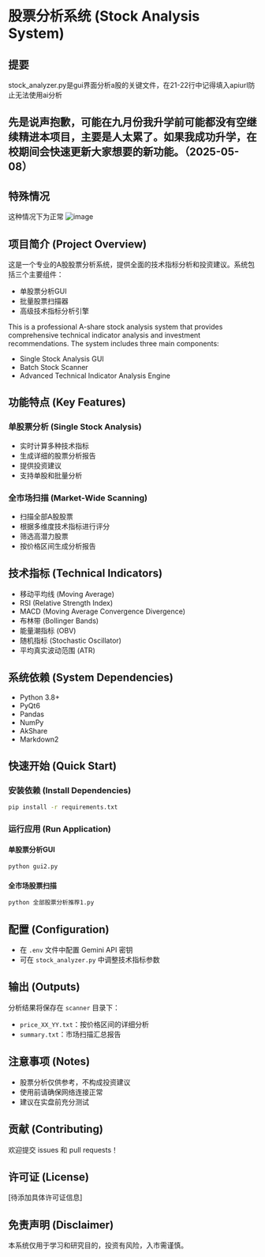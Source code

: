 # 股票分析系统 (Stock Analysis System)
## 提要
stock_analyzer.py是gui界面分析a股的关键文件，在21-22行中记得填入apiurl防止无法使用ai分析

## 先是说声抱歉，可能在九月份我升学前可能都没有空继续精进本项目，主要是人太累了。如果我成功升学，在校期间会快速更新大家想要的新功能。（2025-05-08）
## 特殊情况
这种情况下为正常
![image](https://github.com/user-attachments/assets/1b276236-10bc-45a0-aa12-ac0bd6a5ce9c)

## 项目简介 (Project Overview)

这是一个专业的A股股票分析系统，提供全面的技术指标分析和投资建议。系统包括三个主要组件：
- 单股票分析GUI
- 批量股票扫描器
- 高级技术指标分析引擎

This is a professional A-share stock analysis system that provides comprehensive technical indicator analysis and investment recommendations. The system includes three main components:
- Single Stock Analysis GUI
- Batch Stock Scanner
- Advanced Technical Indicator Analysis Engine

## 功能特点 (Key Features)

### 单股票分析 (Single Stock Analysis)
- 实时计算多种技术指标
- 生成详细的股票分析报告
- 提供投资建议
- 支持单股和批量分析

### 全市场扫描 (Market-Wide Scanning)
- 扫描全部A股股票
- 根据多维度技术指标进行评分
- 筛选高潜力股票
- 按价格区间生成分析报告

## 技术指标 (Technical Indicators)
- 移动平均线 (Moving Average)
- RSI (Relative Strength Index)
- MACD (Moving Average Convergence Divergence)
- 布林带 (Bollinger Bands)
- 能量潮指标 (OBV)
- 随机指标 (Stochastic Oscillator)
- 平均真实波动范围 (ATR)

## 系统依赖 (System Dependencies)
- Python 3.8+
- PyQt6
- Pandas
- NumPy
- AkShare
- Markdown2

## 快速开始 (Quick Start)

### 安装依赖 (Install Dependencies)
```bash
pip install -r requirements.txt
```

### 运行应用 (Run Application)
#### 单股票分析GUI
```bash
python gui2.py
```

#### 全市场股票扫描
```bash
python 全部股票分析推荐1.py
```

## 配置 (Configuration)
- 在 `.env` 文件中配置 Gemini API 密钥
- 可在 `stock_analyzer.py` 中调整技术指标参数

## 输出 (Outputs)
分析结果将保存在 `scanner` 目录下：
- `price_XX_YY.txt`：按价格区间的详细分析
- `summary.txt`：市场扫描汇总报告

## 注意事项 (Notes)
- 股票分析仅供参考，不构成投资建议
- 使用前请确保网络连接正常
- 建议在实盘前充分测试

## 贡献 (Contributing)
欢迎提交 issues 和 pull requests！

## 许可证 (License)
[待添加具体许可证信息]

## 免责声明 (Disclaimer)
本系统仅用于学习和研究目的，投资有风险，入市需谨慎。
